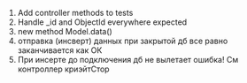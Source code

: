 1. Add controller methods to tests
2. Handle _id and ObjectId everywhere expected
3. new method Model.data()
4. отправка (инсверт) данных при закрытой дб все равно заканчивается как ОК
5. При инсерте до подключения дб не вылетает ошибка! См контроллер криэйтСтор
